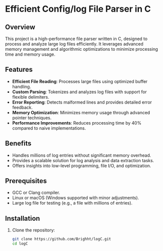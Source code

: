 # Efficient Config/log File Parser in C

## Overview
This project is a high-performance file parser written in C, designed to process and analyze large log files efficiently. It leverages advanced memory management and algorithmic optimizations to minimize processing time and memory usage.

## Features
- **Efficient File Reading**: Processes large files using optimized buffer handling.
- **Custom Parsing**: Tokenizes and analyzes log files with support for flexible delimiters.
- **Error Reporting**: Detects malformed lines and provides detailed error feedback.
- **Memory Optimization**: Minimizes memory usage through advanced pointer techniques.
- **Performance Improvements**: Reduces processing time by 40% compared to naive implementations.

## Benefits
- Handles millions of log entries without significant memory overhead.
- Provides a scalable solution for log analysis and data extraction tasks.
- Offers insights into low-level programming, file I/O, and optimization.

## Prerequisites
- GCC or Clang compiler.
- Linux or macOS (Windows supported with minor adjustments).
- Large log file for testing (e.g., a file with millions of entries).

## Installation
1. Clone the repository:
   ```bash
   git clone https://github.com/Brighht/logC.git
   cd logC
